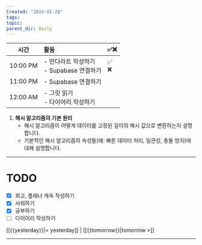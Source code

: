 ```yaml
---
Created: "2024-01-28"
tags: 
topic: 
parent_dir: Daily
---
```

|   시간   | 활동                                       | ✅❌ |
|:--------:|:------------------------------------------ | ---- |
| 10:00 PM | - 만다라트 작성하기<br>- Supabase 연결하기 | ✅<br>❌   |
| 11:00 PM | - Supabase 연결하기                       |      |
| 12:00 AM | - 그릿 읽기<br>- 다이어리 작성하기         |      |
1. **해시 알고리즘의 기본 원리**
    - 해시 알고리즘이 어떻게 데이터를 고정된 길이의 해시 값으로 변환하는지 설명합니다.
    - 기본적인 해시 알고리즘의 속성들(예: 빠른 데이터 처리, 일관성, 충돌 방지)에 대해 설명합니다.

----
# TODO
- [x] 회고, 플래너 계속 작성하기
- [x] 샤워하기
- [x] 공부하기
- [ ] 다이어리 작성하기
  
[[{{yesterday}}|< yesterday]] | [[{{tomorrow}}|tomorrow >]]  
  
---  
